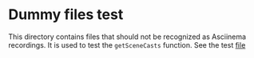 # Dummy files test

This directory contains files that should not be recognized as 
Asciinema recordings. It is used to test the `getSceneCasts`
function. See the test [file](../../../cmd/render_test.go)